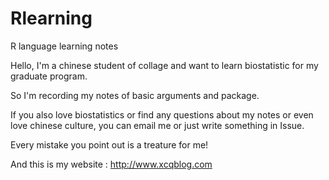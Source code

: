# Rlearning
R language learning notes

Hello, I'm a chinese student of collage and want to learn biostatistic for my graduate program.

So I'm recording my notes of basic arguments and package.

If you also love biostatistics or find any questions about my notes or even love chinese culture, you can email me or just write something in Issue. 

Every mistake you point out is a treature for me!

And this is my website : http://www.xcqblog.com


